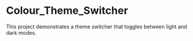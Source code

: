 # Colour_Theme_Switcher
This project demonstrates a theme switcher that toggles between light and dark modes.
